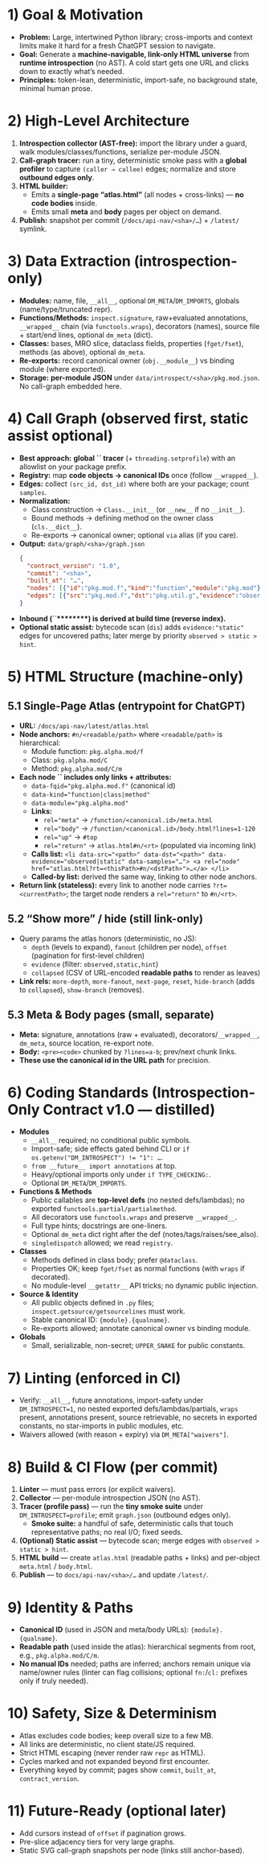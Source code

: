 # 1) Goal & Motivation

- **Problem:** Large, intertwined Python library; cross-imports and context limits make it hard for a fresh ChatGPT session to navigate.
- **Goal:** Generate a **machine-navigable, link-only HTML universe** from **runtime introspection** (no AST). A cold start gets one URL and clicks down to exactly what’s needed.
- **Principles:** token-lean, deterministic, import-safe, no background state, minimal human prose.

# 2) High-Level Architecture

1. **Introspection collector (AST-free):** import the library under a guard, walk modules/classes/functions, serialize per-module JSON.
2. **Call-graph tracer:** run a tiny, deterministic smoke pass with a **global profiler** to capture `(caller → callee)` edges; normalize and store **outbound edges only**.
3. **HTML builder:**
   - Emits a **single-page “atlas.html”** (all nodes + cross-links) — **no code bodies** inside.
   - Emits small **meta** and **body** pages per object on demand.
4. **Publish:** snapshot per commit (`/docs/api-nav/<sha>/…`) + `/latest/` symlink.

# 3) Data Extraction (introspection-only)

- **Modules:** name, file, `__all__`, optional `DM_META`/`DM_IMPORTS`, globals (name/type/truncated repr).
- **Functions/Methods:** `inspect.signature`, raw+evaluated annotations, `__wrapped__` chain (via `functools.wraps`), decorators (names), source file + start/end lines, optional `dm_meta` (dict).
- **Classes:** bases, MRO slice, dataclass fields, properties (`fget/fset`), methods (as above), optional `dm_meta`.
- **Re-exports:** record canonical owner (`obj.__module__`) vs binding module (where exported).
- **Storage:** **per-module JSON** under `data/introspect/<sha>/pkg.mod.json`.\
  No call-graph embedded here.

# 4) Call Graph (observed first, static assist optional)

- **Best approach:** **global **``** tracer** (+ `threading.setprofile`) with an allowlist on your package prefix.
- **Registry:** map **code objects → canonical IDs** once (follow `__wrapped__`).
- **Edges:** collect `(src_id, dst_id)` where both are your package; count `samples`.
- **Normalization:**
  - Class construction → `Class.__init__` (or `__new__` if no `__init__`).
  - Bound methods → defining method on the owner class (`cls.__dict__`).
  - Re-exports → canonical owner; optional `via` alias (if you care).
- **Output:** `data/graph/<sha>/graph.json`
  ```json
  {
    "contract_version": "1.0",
    "commit": "<sha>",
    "built_at": "…",
    "nodes": [{"id":"pkg.mod.f","kind":"function","module":"pkg.mod"}, …],
    "edges": [{"src":"pkg.mod.f","dst":"pkg.util.g","evidence":"observed","samples":42}]
  }
  ```
- **Inbound (**``**\*\*\*\*\*\*\*\*) is ****derived**** at build time (reverse index).**
- **Optional static assist:** bytecode scan (`dis`) adds `evidence:"static"` edges for uncovered paths; later merge by priority `observed > static > hint`.

# 5) HTML Structure (machine-only)

## 5.1 Single-Page Atlas (entrypoint for ChatGPT)

- **URL:** `/docs/api-nav/latest/atlas.html`
- **Node anchors:** `#n/<readable/path>` where `<readable/path>` is hierarchical:
  - Module function: `pkg.alpha.mod/f`
  - Class: `pkg.alpha.mod/C`
  - Method: `pkg.alpha.mod/C/m`
- **Each node **``** includes only links + attributes:**
  - `data-fqid="pkg.alpha.mod.f"` (canonical id)
  - `data-kind="function|class|method"`
  - `data-module="pkg.alpha.mod"`
  - **Links:**
    - `rel="meta"` → `/function/<canonical.id>/meta.html`
    - `rel="body"` → `/function/<canonical.id>/body.html?lines=1-120`
    - `rel="up"` → `#top`
    - `rel="return"` → `atlas.html#n/<rt>` (populated via incoming link)
  - **Calls list:** `<li data-src="<path>" data-dst="<path>" data-evidence="observed|static" data-samples="…"> <a rel="node" href="atlas.html?rt=<thisPath>#n/<dstPath>">…</a> </li>`
  - **Called-by list:** derived the same way, linking to other node anchors.
- **Return link (stateless):** every link to another node carries `?rt=<currentPath>`; the target node renders a `rel="return"` to `#n/<rt>`.

## 5.2 “Show more” / hide (still link-only)

- Query params the atlas honors (deterministic, no JS):
  - `depth` (levels to expand), `fanout` (children per node), `offset` (pagination for first-level children)
  - `evidence` (filter: `observed,static,hint`)
  - `collapsed` (CSV of URL-encoded **readable paths** to render as leaves)
- **Link rels:** `more-depth`, `more-fanout`, `next-page`, `reset`, `hide-branch` (adds to `collapsed`), `show-branch` (removes).

## 5.3 Meta & Body pages (small, separate)

- **Meta:** signature, annotations (raw + evaluated), decorators/`__wrapped__`, `dm_meta`, source location, re-export note.
- **Body:** `<pre><code>` chunked by `?lines=a-b`; prev/next chunk links.
- **These use the canonical id in the URL path** for precision.

# 6) Coding Standards (Introspection-Only Contract v1.0 — distilled)

- **Modules**
  - `__all__` required; no conditional public symbols.
  - Import-safe; side effects gated behind CLI or `if os.getenv("DM_INTROSPECT") != "1": …`.
  - `from __future__ import annotations` at top.
  - Heavy/optional imports only under `if TYPE_CHECKING:`.
  - Optional `DM_META`/`DM_IMPORTS`.
- **Functions & Methods**
  - Public callables are **top-level defs** (no nested defs/lambdas); no exported `functools.partial/partialmethod`.
  - All decorators use `functools.wraps` and preserve `__wrapped__`.
  - Full type hints; docstrings are one-liners.
  - Optional `dm_meta` dict right after the def (notes/tags/raises/see\_also).
  - `singledispatch` allowed; we read `registry`.
- **Classes**
  - Methods defined in class body; prefer `@dataclass`.
  - Properties OK; keep `fget/fset` as normal functions (with `wraps` if decorated).
  - No module-level `__getattr__` API tricks; no dynamic public injection.
- **Source & Identity**
  - All public objects defined in `.py` files; `inspect.getsource/getsourcelines` must work.
  - Stable canonical ID: `{module}.{qualname}`.
  - Re-exports allowed; annotate canonical owner vs binding module.
- **Globals**
  - Small, serializable, non-secret; `UPPER_SNAKE` for public constants.

# 7) Linting (enforced in CI)

- Verify: `__all__`, future annotations, import-safety under `DM_INTROSPECT=1`, no nested exported defs/lambdas/partials, `wraps` present, annotations present, source retrievable, no secrets in exported constants, no star-imports in public modules, etc.
- Waivers allowed (with reason + expiry) via `DM_META["waivers"]`.

# 8) Build & CI Flow (per commit)

1. **Linter** — must pass errors (or explicit waivers).
2. **Collector** — per-module introspection JSON (no AST).
3. **Tracer (profile pass)** — run the **tiny smoke suite** under `DM_INTROSPECT=profile`; emit `graph.json` (outbound edges only).
   - **Smoke suite:** a handful of safe, deterministic calls that touch representative paths; no real I/O; fixed seeds.
4. **(Optional) Static assist** — bytecode scan; merge edges with `observed > static > hint`.
5. **HTML build** — create `atlas.html` (readable paths + links) and per-object `meta.html` / `body.html`.
6. **Publish** — to `docs/api-nav/<sha>/…` and update `/latest/`.

# 9) Identity & Paths

- **Canonical ID** (used in JSON and meta/body URLs): `{module}.{qualname}`.
- **Readable path** (used inside the atlas): hierarchical segments from root, e.g., `pkg.alpha.mod/C/m`.
- **No manual IDs** needed; paths are inferred; anchors remain unique via name/owner rules (linter can flag collisions; optional `fn:`/`cl:` prefixes only if truly needed).

# 10) Safety, Size & Determinism

- Atlas excludes code bodies; keep overall size to a few MB.
- All links are deterministic, no client state/JS required.
- Strict HTML escaping (never render raw `repr` as HTML).
- Cycles marked and not expanded beyond first encounter.
- Everything keyed by commit; pages show `commit`, `built_at`, `contract_version`.

# 11) Future-Ready (optional later)

- Add cursors instead of `offset` if pagination grows.
- Pre-slice adjacency tiers for very large graphs.
- Static SVG call-graph snapshots per node (links still anchor-based).
